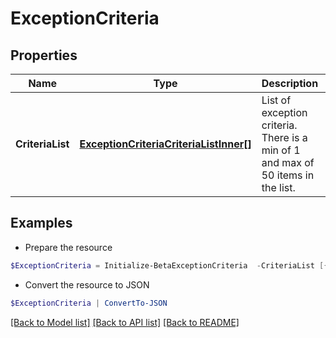 # ExceptionCriteria
## Properties

Name | Type | Description | Notes
------------ | ------------- | ------------- | -------------
**CriteriaList** | [**ExceptionCriteriaCriteriaListInner[]**](ExceptionCriteriaCriteriaListInner.md) | List of exception criteria. There is a min of 1 and max of 50 items in the list. | [optional] 

## Examples

- Prepare the resource
```powershell
$ExceptionCriteria = Initialize-BetaExceptionCriteria  -CriteriaList [{type&#x3D;ENTITLEMENT, id&#x3D;2c9180866166b5b0016167c32ef31a66, existing&#x3D;true}, {type&#x3D;ENTITLEMENT, id&#x3D;2c9180866166b5b0016167c32ef31a67, existing&#x3D;false}]
```

- Convert the resource to JSON
```powershell
$ExceptionCriteria | ConvertTo-JSON
```

[[Back to Model list]](../README.md#documentation-for-models) [[Back to API list]](../README.md#documentation-for-api-endpoints) [[Back to README]](../README.md)

